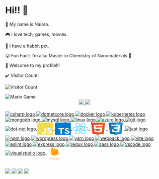  # Hi!! 👋

 🤗 My name is Naiara. 

 🎮 I love tech, games, movies.
 
 🐇 I have a habbit pet.
 
 
 😜 Fun Fact: I'm also Master in Chemistry of  Nanomaterials 🧪



 🍓 Welcome to my profile!!!
 
 ✔️ Visitor Count: 
 
<div> 
 
![Visitor Count](https://profile-counter.glitch.me/naiaragabriela/count.svg) 
</div>

<img src="https://github.com/TheDudeThatCode/TheDudeThatCode/raw/master/Assets/Mario_Gameplay.gif" alt="Mario Game" width="980" style="max-width: 100%;">

 <div align="center">
  <a href="https://github.com/naiaragabriela">
  <img height="180em" src="https://github-readme-stats.vercel.app/api?username=naiaragabriela&show_icons=true&theme=radical&include_all_commits=true&count_private=true"/>
  <img height="180em" src="https://github-readme-stats.vercel.app/api/top-langs/?username=naiaragabriela&layout=compact&langs_count=7&theme=radical"/>
  
</div>
<div style="display: inline_block"><br>
 <img src="https://cdn.jsdelivr.net/gh/devicons/devicon/icons/csharp/csharp-plain.svg" height="40" width="52" alt="csharp logo" align="center" />
  <img src="https://cdn.jsdelivr.net/gh/devicons/devicon/icons/dotnetcore/dotnetcore-original.svg" height="40" width="52" alt="dotnetcore logo" align="center" />
  <img src="https://cdn.jsdelivr.net/gh/devicons/devicon/icons/docker/docker-plain-wordmark.svg" height="40" width="52" alt="docker logo" align="center" />
  <img src="https://cdn.jsdelivr.net/gh/devicons/devicon/icons/kubernetes/kubernetes-plain.svg" height="40" width="52" alt="kubernetes logo" align="center" />
  <img src="https://cdn.jsdelivr.net/gh/devicons/devicon/icons/mongodb/mongodb-plain-wordmark.svg" height="40" width="52" alt="mongodb logo" align="center" />
  <img src="https://cdn.jsdelivr.net/gh/devicons/devicon/icons/mysql/mysql-original.svg" height="40" width="52" alt="mysql logo" align="center" />
  <img src="https://cdn.jsdelivr.net/gh/devicons/devicon/icons/linux/linux-original.svg" height="40" width="52" alt="linux logo" align="center" />
  <img src="https://cdn.jsdelivr.net/gh/devicons/devicon/icons/azure/azure-original.svg" height="40" width="52" alt="azure logo" align="center" />
  <img src="https://cdn.jsdelivr.net/gh/devicons/devicon/icons/git/git-plain.svg" height="40" width="52" alt="git logo" align="center" />
  <img src="https://cdn.jsdelivr.net/gh/devicons/devicon/icons/nodejs/nodejs-original.svg" height="40" width="52" alt="dot-net logo" align="center"  />

  <img align="center" height="40" width="52" alt="js logo" src="https://raw.githubusercontent.com/devicons/devicon/master/icons/javascript/javascript-plain.svg">
  <img align="center" height="40" width="52" alt="ts logo" src="https://raw.githubusercontent.com/devicons/devicon/master/icons/typescript/typescript-plain.svg">
  <img align="center" height="40" width="52" alt="react logo" src="https://raw.githubusercontent.com/devicons/devicon/master/icons/react/react-original.svg">
  <img align="center" height="40" width="52" alt="html logo" src="https://raw.githubusercontent.com/devicons/devicon/master/icons/html5/html5-original.svg">
  <img align="center" height="40" width="52" alt="css logo" src="https://raw.githubusercontent.com/devicons/devicon/master/icons/css3/css3-original.svg">

  <img  align="center" height="40" width="52" alt="jest logo" src="https://cdn.jsdelivr.net/gh/devicons/devicon/icons/jest/jest-plain.svg" />
  <img  align="center" height="40" width="52"  alt="npm logo" src="https://cdn.simpleicons.org/npm/CB3837" />
  <img  align="center" height="40" width="52" alt="wordpress logo" src="https://cdn.jsdelivr.net/gh/devicons/devicon/icons/wordpress/wordpress-original.svg" />
  <img  align="center" height="40" width="52" alt="yarn logo"  src="https://cdn.jsdelivr.net/gh/devicons/devicon/icons/yarn/yarn-original.svg" />
  <img  align="center" height="40" width="52" alt="webpack logo" src="https://cdn.jsdelivr.net/gh/devicons/devicon/icons/webpack/webpack-original.svg" />
  <img  align="center" height="40" width="52" alt="vite logo" src="https://skillicons.dev/icons?i=vite" />
  <img  align="center" height="40" width="52" alt="eslint logo" src="https://cdn.simpleicons.org/eslint/4B32C3" />
  <img  align="center" height="40" width="52" alt="express logo" src="https://cdn.simpleicons.org/express/000000" />
  <img align="center" height="40" width="52"  alt="redux logo" src="https://cdn.jsdelivr.net/gh/devicons/devicon/icons/redux/redux-original.svg" />
  <img align="center" height="40" width="52" alt="sass logo"  src="https://cdn.jsdelivr.net/gh/devicons/devicon/icons/sass/sass-original.svg" />
  <img align="center" height="40" width="52" alt="vscode logo"  src="https://cdn.jsdelivr.net/gh/devicons/devicon/icons/vscode/vscode-original.svg" />
  <img align="center" height="40" width="52"  alt="visualstudio logo" src="https://cdn.jsdelivr.net/gh/devicons/devicon/icons/visualstudio/visualstudio-plain.svg" />
  <img  align="center" height="40" width="52" alt="firebase logo" src="https://github.com/devicons/devicon/blob/master/icons/firebase/firebase-plain-wordmark.svg"/>

</div>

 ##
 <div> 
  <a href="https://instagram.com/naiara.gabriela" target="_blank"><img src="https://img.shields.io/badge/-Instagram-%23E4405F?style=for-the-badge&logo=instagram&logoColor=white" target="_blank"></a>
  <a href="https://www.linkedin.com/in/naigabi/" target="_blank"><img src="https://img.shields.io/badge/-LinkedIn-%230077B5?style=for-the-badge&logo=linkedin&logoColor=white" target="_blank"></a> 
  <a href="https://www.facebook.com/naiaragabriela/" target="_blank"><img src ="https://img.shields.io/badge/Facebook-1877F2?style=for-the-badge&logo=facebook&logoColor=white"></a>
  <a href="https://github.com/naiaragabriela/" target="_blank"><img src ="https://img.shields.io/badge/GitHub-100000?style=for-the-badge&logo=github&logoColor=white"></a>
 </div>
  
</div>


<picture>
<source 
  srcset="https://github-readme-stats.vercel.app/api?username=naiaragabriela&show_icons=true&theme=dark"
  media="(prefers-color-scheme: dark)"
/>


##



